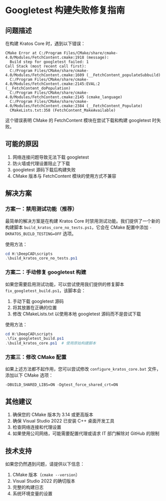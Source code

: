 # Googletest 构建失败修复指南

## 问题描述

在构建 Kratos Core 时，遇到以下错误：

```
CMake Error at C:/Program Files/CMake/share/cmake-4.0/Modules/FetchContent.cmake:1918 (message):
  Build step for googletest failed: 1
Call Stack (most recent call first):
  C:/Program Files/CMake/share/cmake-4.0/Modules/FetchContent.cmake:1609 (__FetchContent_populateSubbuild)
  C:/Program Files/CMake/share/cmake-4.0/Modules/FetchContent.cmake:2145:EVAL:2 (__FetchContent_doPopulation)
  C:/Program Files/CMake/share/cmake-4.0/Modules/FetchContent.cmake:2145 (cmake_language)
  C:/Program Files/CMake/share/cmake-4.0/Modules/FetchContent.cmake:2384 (__FetchContent_Populate)
  CMakeLists.txt:358 (FetchContent_MakeAvailable)
```

这个错误表明 CMake 的 FetchContent 模块在尝试下载和构建 googletest 时失败。

## 可能的原因

1. 网络连接问题导致无法下载 googletest
2. 防火墙或代理设置阻止了下载
3. googletest 源码下载后构建失败
4. CMake 版本与 FetchContent 模块的使用方式不兼容

## 解决方案

### 方案一：禁用测试功能（推荐）

最简单的解决方案是在构建 Kratos Core 时禁用测试功能。我们提供了一个新的构建脚本 `build_kratos_core_no_tests.ps1`，它会在 CMake 配置中添加 `-DKRATOS_BUILD_TESTING=OFF` 选项。

使用方法：

```powershell
cd H:\DeepCAD\scripts
.\build_kratos_core_no_tests.ps1
```

### 方案二：手动修复 googletest 构建

如果您需要启用测试功能，可以尝试使用我们提供的修复脚本 `fix_googletest_build.ps1`，该脚本会：

1. 手动下载 googletest 源码
2. 将其放置在正确的位置
3. 修改 CMakeLists.txt 以使用本地 googletest 源码而不是尝试下载

使用方法：

```powershell
cd H:\DeepCAD\scripts
.\fix_googletest_build.ps1
.\build_kratos_core.ps1  # 使用原始构建脚本
```

### 方案三：修改 CMake 配置

如果上述方法都不起作用，您可以尝试修改 `configure_kratos_core.bat` 文件，添加以下 CMake 选项：

```batch
-DBUILD_SHARED_LIBS=ON -Dgtest_force_shared_crt=ON
```

## 其他建议

1. 确保您的 CMake 版本为 3.14 或更高版本
2. 确保 Visual Studio 2022 已安装 C++ 桌面开发工具
3. 检查网络连接和代理设置
4. 如果使用公司网络，可能需要配置代理或请求 IT 部门解除对 GitHub 的限制

## 技术支持

如果您仍然遇到问题，请提供以下信息：

1. CMake 版本（`cmake --version`）
2. Visual Studio 2022 的确切版本
3. 完整的构建日志
4. 系统环境变量的设置 